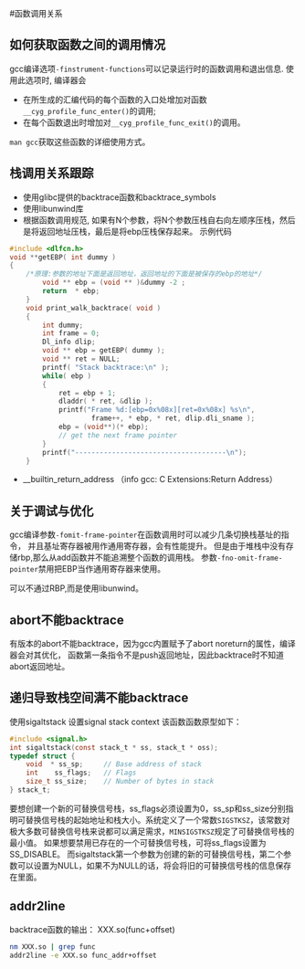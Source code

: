 #函数调用关系

## 如何获取函数之间的调用情况
gcc编译选项`-finstrument-functions`可以记录运行时的函数调用和退出信息.
使用此选项时, 编译器会
   * 在所生成的汇编代码的每个函数的入口处增加对函数`__cyg_profile_func_enter()`的调用;
   * 在每个函数退出时增加对`__cyg_profile_func_exit()`的调用。

`man gcc`获取这些函数的详细使用方式。

## 栈调用关系跟踪
   * 使用glibc提供的backtrace函数和backtrace_symbols
   * 使用libunwind库
   * 根据函数调用规范, 如果有N个参数，将N个参数压栈自右向左顺序压栈，然后是将返回地址压栈，最后是将ebp压栈保存起来。
示例代码
```c
#include <dlfcn.h>
void **getEBP( int dummy )
{
	/*原理:参数的地址下面是返回地址，返回地址的下面是被保存的ebp的地址*/
	    void ** ebp = (void ** )&dummy -2 ;
	    return  * ebp;
	}
	void print_walk_backtrace( void )
	{
	    int dummy;
	    int frame = 0;
	    Dl_info dlip;
	    void ** ebp = getEBP( dummy );
	    void ** ret = NULL;
	    printf( "Stack backtrace:\n" );
	    while( ebp )
	    {
	        ret = ebp + 1;
	        dladdr( * ret, &dlip );
	        printf("Frame %d:[ebp=0x%08x][ret=0x%08x] %s\n",
	                frame++, * ebp, * ret, dlip.dli_sname );
	        ebp = (void**)(* ebp);
	        // get the next frame pointer
	    }
	    printf("-------------------------------------\n");
	}
```
   * \__builtin_return_address  （info gcc: C Extensions:Return Address）


## 关于调试与优化
gcc编译参数`-fomit-frame-pointer`在函数调用时可以减少几条切换栈基址的指令，
并且基址寄存器被用作通用寄存器，会有性能提升。
但是由于堆栈中没有存储rbp,那么从add函数并不能追溯整个函数的调用栈。
参数`-fno-omit-frame-pointer`禁用把EBP当作通用寄存器来使用。

可以不通过RBP,而是使用libunwind。

## abort不能backtrace
有版本的abort不能backtrace，因为gcc内置赋予了abort noreturn的属性，编译器会对其优化，
函数第一条指令不是push返回地址，因此backtrace时不知道abort返回地址。

## 递归导致栈空间满不能backtrace
使用sigaltstack 设置signal stack context
该函数函数原型如下：
```c
#include <signal.h>
int sigaltstack(const stack_t * ss, stack_t * oss);
typedef struct {
    void  * ss_sp;     // Base address of stack
    int    ss_flags;   // Flags
    size_t ss_size;    // Number of bytes in stack
} stack_t;
```
要想创建一个新的可替换信号栈，ss_flags必须设置为0，ss_sp和ss_size分别指明可替换信号栈的起始地址和栈大小。系统定义了一个常数`SIGSTKSZ`，该常数对极大多数可替换信号栈来说都可以满足需求，`MINSIGSTKSZ`规定了可替换信号栈的最小值。
如果想要禁用已存在的一个可替换信号栈，可将ss_flags设置为SS_DISABLE。
而sigaltstack第一个参数为创建的新的可替换信号栈，第二个参数可以设置为NULL，如果不为NULL的话，将会将旧的可替换信号栈的信息保存在里面。


## addr2line
backtrace函数的输出： XXX.so(func+offset)
```bash
nm XXX.so | grep func
addr2line -e XXX.so func_addr+offset
```
